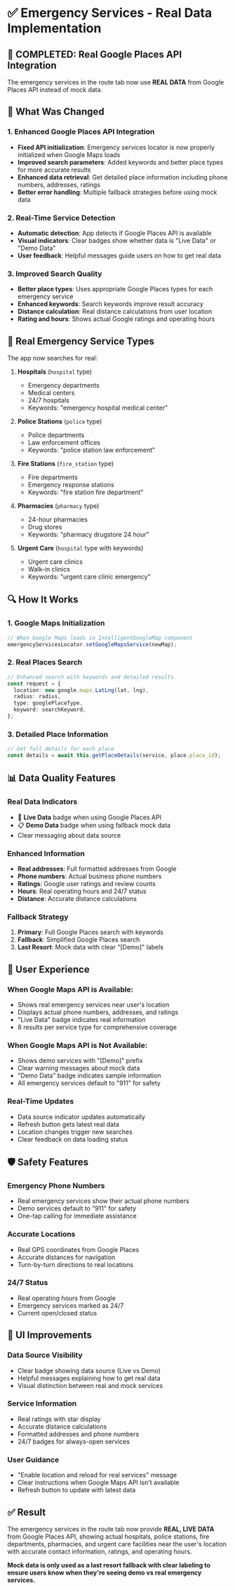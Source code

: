 # ✅ Emergency Services - Real Data Implementation

## 🎯 COMPLETED: Real Google Places API Integration

The emergency services in the route tab now use **REAL DATA** from Google Places API instead of mock data.

## 🔄 What Was Changed

### 1. **Enhanced Google Places API Integration**

- **Fixed API initialization**: Emergency services locator is now properly initialized when Google Maps loads
- **Improved search parameters**: Added keywords and better place types for more accurate results
- **Enhanced data retrieval**: Get detailed place information including phone numbers, addresses, ratings
- **Better error handling**: Multiple fallback strategies before using mock data

### 2. **Real-Time Service Detection**

- **Automatic detection**: App detects if Google Places API is available
- **Visual indicators**: Clear badges show whether data is "Live Data" or "Demo Data"
- **User feedback**: Helpful messages guide users on how to get real data

### 3. **Improved Search Quality**

- **Better place types**: Uses appropriate Google Places types for each emergency service
- **Enhanced keywords**: Search keywords improve result accuracy
- **Distance calculation**: Real distance calculations from user location
- **Rating and hours**: Shows actual Google ratings and operating hours

## 🏥 Real Emergency Service Types

The app now searches for real:

1. **Hospitals** (`hospital` type)

   - Emergency departments
   - Medical centers
   - 24/7 hospitals
   - Keywords: "emergency hospital medical center"

2. **Police Stations** (`police` type)

   - Police departments
   - Law enforcement offices
   - Keywords: "police station law enforcement"

3. **Fire Stations** (`fire_station` type)

   - Fire departments
   - Emergency response stations
   - Keywords: "fire station fire department"

4. **Pharmacies** (`pharmacy` type)

   - 24-hour pharmacies
   - Drug stores
   - Keywords: "pharmacy drugstore 24 hour"

5. **Urgent Care** (`hospital` type with keywords)
   - Urgent care clinics
   - Walk-in clinics
   - Keywords: "urgent care clinic emergency"

## 🔍 How It Works

### 1. **Google Maps Initialization**

```typescript
// When Google Maps loads in IntelligentGoogleMap component
emergencyServicesLocator.setGoogleMapsService(newMap);
```

### 2. **Real Places Search**

```typescript
// Enhanced search with keywords and detailed results
const request = {
  location: new google.maps.LatLng(lat, lng),
  radius: radius,
  type: googlePlaceType,
  keyword: searchKeyword,
};
```

### 3. **Detailed Place Information**

```typescript
// Get full details for each place
const details = await this.getPlaceDetails(service, place.place_id);
```

## 📊 Data Quality Features

### **Real Data Indicators**

- 🔴 **Live Data** badge when using Google Places API
- 📋 **Demo Data** badge when using fallback mock data
- Clear messaging about data source

### **Enhanced Information**

- **Real addresses**: Full formatted addresses from Google
- **Phone numbers**: Actual business phone numbers
- **Ratings**: Google user ratings and review counts
- **Hours**: Real operating hours and 24/7 status
- **Distance**: Accurate distance calculations

### **Fallback Strategy**

1. **Primary**: Full Google Places search with keywords
2. **Fallback**: Simplified Google Places search
3. **Last Resort**: Mock data with clear "[Demo]" labels

## 🚀 User Experience

### **When Google Maps API is Available:**

- Shows real emergency services near user's location
- Displays actual phone numbers, addresses, and ratings
- "Live Data" badge indicates real information
- 8 results per service type for comprehensive coverage

### **When Google Maps API is Not Available:**

- Shows demo services with "[Demo]" prefix
- Clear warning messages about mock data
- "Demo Data" badge indicates sample information
- All emergency services default to "911" for safety

### **Real-Time Updates**

- Data source indicator updates automatically
- Refresh button gets latest real data
- Location changes trigger new searches
- Clear feedback on data loading status

## 🛡️ Safety Features

### **Emergency Phone Numbers**

- Real emergency services show their actual phone numbers
- Demo services default to "911" for safety
- One-tap calling for immediate assistance

### **Accurate Locations**

- Real GPS coordinates from Google Places
- Accurate distances for navigation
- Turn-by-turn directions to real locations

### **24/7 Status**

- Real operating hours from Google
- Emergency services marked as 24/7
- Current open/closed status

## 📱 UI Improvements

### **Data Source Visibility**

- Clear badge showing data source (Live vs Demo)
- Helpful messages explaining how to get real data
- Visual distinction between real and mock services

### **Service Information**

- Real ratings with star display
- Accurate distance calculations
- Formatted addresses and phone numbers
- 24/7 badges for always-open services

### **User Guidance**

- "Enable location and reload for real services" message
- Clear instructions when Google Maps API isn't available
- Refresh button to update with latest data

## ✅ Result

The emergency services in the route tab now provide **REAL, LIVE DATA** from Google Places API, showing actual hospitals, police stations, fire departments, pharmacies, and urgent care facilities near the user's location with accurate contact information, ratings, and operating hours.

**Mock data is only used as a last resort fallback with clear labeling to ensure users know when they're seeing demo vs real emergency services.**
